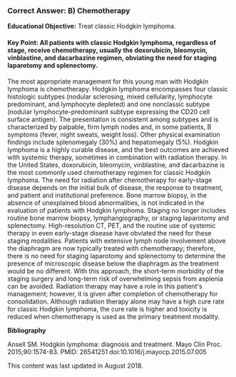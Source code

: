 
### Correct Answer: B) Chemotherapy 

**Educational Objective:** Treat classic Hodgkin lymphoma.

#### **Key Point:** All patients with classic Hodgkin lymphoma, regardless of stage, receive chemotherapy, usually the doxorubicin, bleomycin, vinblastine, and dacarbazine regimen, obviating the need for staging laparotomy and splenectomy.

The most appropriate management for this young man with Hodgkin lymphoma is chemotherapy. Hodgkin lymphoma encompasses four classic histologic subtypes (nodular sclerosing, mixed cellularity, lymphocyte predominant, and lymphocyte depleted) and one nonclassic subtype (nodular lymphocyte-predominant subtype expressing the CD20 cell surface antigen). The presentation is consistent among subtypes and is characterized by palpable, firm lymph nodes and, in some patients, B symptoms (fever, night sweats, weight loss). Other physical examination findings include splenomegaly (30%) and hepatomegaly (5%). Hodgkin lymphoma is a highly curable disease, and the best outcomes are achieved with systemic therapy, sometimes in combination with radiation therapy. In the United States, doxorubicin, bleomycin, vinblastine, and dacarbazine is the most commonly used chemotherapy regimen for classic Hodgkin lymphoma. The need for radiation after chemotherapy for early-stage disease depends on the initial bulk of disease, the response to treatment, and patient and institutional preference.
Bone marrow biopsy, in the absence of unexplained blood abnormalities, is not indicated in the evaluation of patients with Hodgkin lymphoma. Staging no longer includes routine bone marrow biopsy, lymphangiography, or staging laparotomy and splenectomy. High-resolution CT, PET, and the routine use of systemic therapy in even early-stage disease have obviated the need for these staging modalities. Patients with extensive lymph node involvement above the diaphragm are now typically treated with chemotherapy; therefore, there is no need for staging laparotomy and splenectomy to determine the presence of microscopic disease below the diaphragm as the treatment would be no different. With this approach, the short-term morbidity of the staging surgery and long-term risk of overwhelming sepsis from asplenia can be avoided.
Radiation therapy may have a role in this patient's management; however, it is given after completion of chemotherapy for consolidation. Although radiation therapy alone may have a high cure rate for classic Hodgkin lymphoma, the cure rate is higher and toxicity is reduced when chemotherapy is used as the primary treatment modality.

**Bibliography**

Ansell SM. Hodgkin lymphoma: diagnosis and treatment. Mayo Clin Proc. 2015;90:1574-83. PMID: 26541251 doi:10.1016/j.mayocp.2015.07.005

This content was last updated in August 2018.